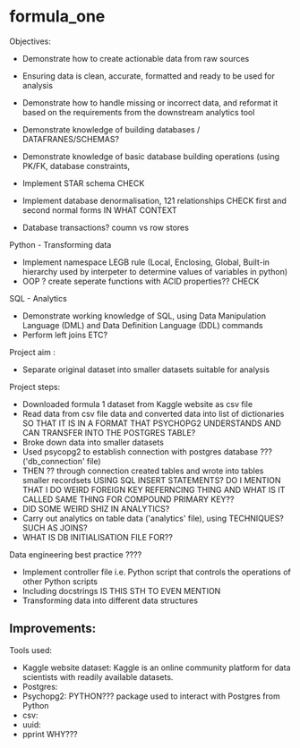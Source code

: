 # formula_one

Objectives:
- Demonstrate how to create actionable data from raw sources 
- Ensuring data is clean, accurate, formatted and ready to be used for analysis
- Demonstrate how to handle missing or incorrect data, and reformat it based on the requirements from the downstream analytics tool

- Demonstrate knowledge of building databases / DATAFRANES/SCHEMAS?
- Demonstrate knowledge of basic database building operations (using PK/FK, database constraints,  
- Implement STAR schema CHECK
- Implement database denormalisation, 121 relationships CHECK first and second normal forms IN WHAT CONTEXT
- Database transactions? coumn vs row stores

Python - Transforming data 
- Implement namespace LEGB rule (Local, Enclosing, Global, Built-in hierarchy used by interpeter to determine values of variables in python) 
- OOP ? create seperate functions with ACID properties?? CHECK

SQL - Analytics 
- Demonstrate working knowledge of SQL, using Data Manipulation Language (DML) and Data Definition Language (DDL) commands
- Perform left joins ETC?

Project aim :
- Separate original dataset into smaller datasets suitable for analysis

Project steps: 
- Downloaded formula 1 dataset from Kaggle website as csv file
- Read data from csv file data and converted data into list of dictionaries SO THAT IT IS IN A FORMAT THAT PSYCHOPG2 UNDERSTANDS AND CAN TRANSFER INTO THE POSTGRES TABLE? 
- Broke down data into smaller datasets
- Used psycopg2 to establish connection with postgres database ??? ('db_connection' file)
- THEN ?? through connection created tables and wrote into tables smaller recordsets USING SQL INSERT STATEMENTS?
DO I MENTION THAT I DO WEIRD FOREIGN KEY REFERNCING THING AND WHAT IS IT CALLED
SAME THING FOR COMPOUND PRIMARY KEY??
- DID SOME WEIRD SHIZ IN ANALYTICS?
- Carry out analytics on table data ('analytics' file), using TECHNIQUES? SUCH AS JOINS?
- WHAT IS DB INITIALISATION FILE FOR??

Data engineering best practice ????
- Implement controller file i.e. Python script that controls the operations of other Python scripts
- Including docstrings IS THIS STH TO EVEN MENTION
- Transforming data into different data structures

Improvements: 
- 

Tools used:
- Kaggle website dataset: Kaggle is an online community platform for data scientists with readily available datasets.
- Postgres: 
- Psychopg2: PYTHON??? package used to interact with Postgres from Python
- csv:
- uuid:
- pprint WHY???
